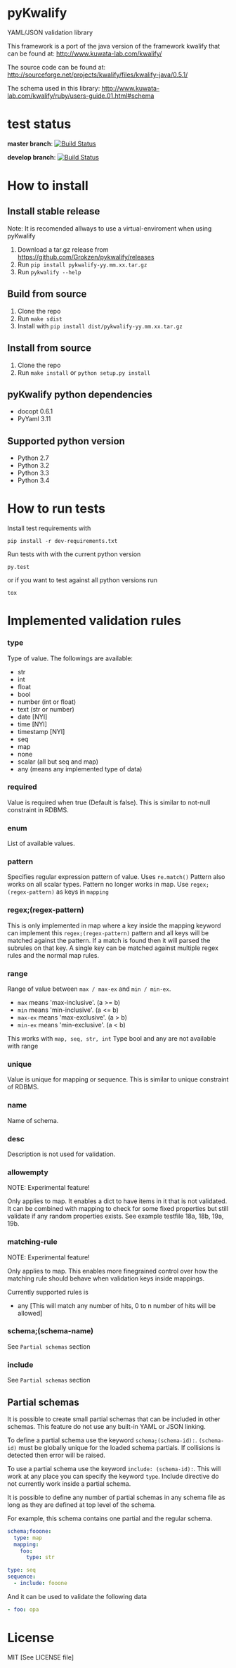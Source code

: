 # pyKwalify

YAML/JSON validation library

This framework is a port of the java version of the framework kwalify that can be found at: http://www.kuwata-lab.com/kwalify/

The source code can be found at: http://sourceforge.net/projects/kwalify/files/kwalify-java/0.5.1/

The schema used in this library: http://www.kuwata-lab.com/kwalify/ruby/users-guide.01.html#schema



# test status

**master branch**: [![Build Status](https://travis-ci.org/Grokzen/pykwalify.svg?branch=master)](https://travis-ci.org/Grokzen/pykwalify)

**develop branch**: [![Build Status](https://travis-ci.org/Grokzen/pykwalify.svg?branch=develop)](https://travis-ci.org/Grokzen/pykwalify)



# How to install


## Install stable release

Note: It is recomended allways to use a virtual-enviroment when using pyKwalify

1. Download a tar.gz release from https://github.com/Grokzen/pykwalify/releases
2. Run ``pip install pykwalify-yy.mm.xx.tar.gz``
3. Run ``pykwalify --help``



## Build from source

1. Clone the repo
2. Run ``make sdist``
3. Install with ``pip install dist/pykwalify-yy.mm.xx.tar.gz``



## Install from source

1. Clone the repo
2. Run ``make install`` or ``python setup.py install``



## pyKwalify python dependencies

 - docopt 0.6.1
 - PyYaml 3.11



## Supported python version

 - Python 2.7
 - Python 3.2
 - Python 3.3
 - Python 3.4



# How to run tests

Install test requirements with

```
pip install -r dev-requirements.txt
```

Run tests with with the current python version

```
py.test
```

or if you want to test against all python versions run

```
tox
```



# Implemented validation rules

### type

Type of value. 
The followings are available:

 - str
 - int
 - float
 - bool
 - number (int or float)
 - text (str or number)
 - date [NYI]
 - time [NYI]
 - timestamp [NYI]
 - seq
 - map
 - none
 - scalar (all but seq and map)
 - any (means any implemented type of data)

### required

Value is required when true (Default is false). This is similar to not-null constraint in RDBMS.

### enum

List of available values.

### pattern

Specifies regular expression pattern of value. Uses ``re.match()``
Pattern also works on all scalar types.
Pattern no longer works in map. Use ``regex;(regex-pattern)`` as keys in ``mapping``

### regex;(regex-pattern)

This is only implemented in map where a key inside the mapping keyword can implement this ``regex;(regex-pattern)`` pattern and all keys will be matched against the pattern.
If a match is found then it will parsed the subrules on that key. A single key can be matched against multiple regex rules and the normal map rules.

### range

Range of value between ``max / max-ex`` and ``min / min-ex``.

 - ``max`` means 'max-inclusive'. (a >= b)
 - ``min`` means 'min-inclusive'. (a <= b)
 - ``max-ex`` means 'max-exclusive'. (a > b)
 - ``min-ex`` means 'min-exclusive'. (a < b)

This works with ``map, seq, str, int``
Type bool and any are not available with range

### unique

Value is unique for mapping or sequence. 
This is similar to unique constraint of RDBMS.

### name

Name of schema.

### desc

Description is not used for validation.

### allowempty

NOTE: Experimental feature!

Only applies to map. It enables a dict to have items in it that is not validated. It can be combined with mapping to check for some fixed properties but still validate if any random properties exists. See example testfile 18a, 18b, 19a, 19b.

### matching-rule

NOTE: Experimental feature!

Only applies to map. This enables more finegrained control over how the matching rule should behave when validation keys inside mappings.

Currently supported rules is

 - any [This will match any number of hits, 0 to n number of hits will be allowed]

### schema;(schema-name)

See ``Partial schemas`` section

### include

See ``Partial schemas`` section



## Partial schemas

It is possible to create small partial schemas that can be included in other schemas. This feature do not use any built-in YAML or JSON linking.

To define a partial schema use the keyword ``schema;(schema-id):``. ``(schema-id)`` must be globally unique for the loaded schema partials. If collisions is detected then error will be raised.

To use a partial schema use the keyword ``include: (schema-id):``. This will work at any place you can specify the keyword ``type``. Include directive do not currently work inside a partial schema.

It is possible to define any number of partial schemas in any schema file as long as they are defined at top level of the schema.

For example, this schema contains one partial and the regular schema.

```yaml
schema;fooone:
  type: map
  mapping:
    foo:
      type: str

type: seq
sequence:
  - include: fooone
```

And it can be used to validate the following data

```yaml
- foo: opa
```



# License

MIT [See LICENSE file]

